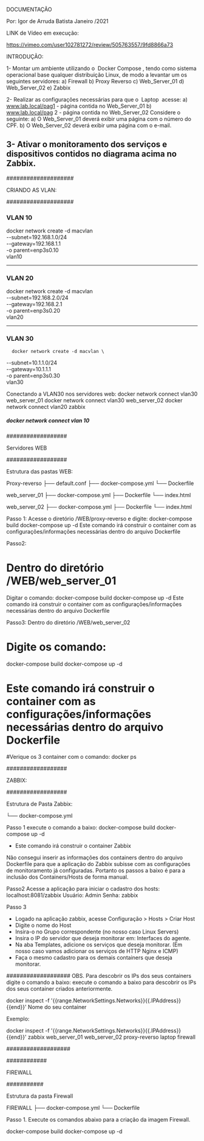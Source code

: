 DOCUMENTAÇÃO

Por: Igor de Arruda Batista
Janeiro /2021

LINK de Vídeo em execução:

https://vimeo.com/user102781272/review/505763557/9fd8866a73

INTRODUÇÃO:

1- Montar um ambiente utilizando o ​ Docker Compose​ , tendo como sistema operacional base
qualquer distribuição Linux, de modo a levantar um os seguintes servidores:
a) Firewall
b) Proxy Reverso
c) Web_Server_01
d) Web_Server_02
e) Zabbix

2- Realizar as configurações necessárias para que o ​ Laptop ​ acesse:
a) www.lab.local/pag1​ - página contida no Web_Server_01
b) www.lab.local/pag​ 2 - página contida no Web_Server_02
Considere o seguinte:
a) O Web_Server_01 deverá exibir uma página com o número do CPF.
b) O Web_Server_02 deverá exibir uma página com o e-mail.

3- Ativar o monitoramento dos serviços e dispositivos contidos no diagrama acima no Zabbix.
--



####################

CRIANDO AS VLAN:

####################

### VLAN 10

  docker network create -d macvlan \
  --subnet=192.168.1.0/24 \
  --gateway=192.168.1.1 \
  -o parent=enp3s0.10 \
  vlan10

---

### VLAN 20
  
  docker network create -d macvlan \
  --subnet=192.168.2.0/24 \
  --gateway=192.168.2.1 \
  -o parent=enp3s0.20 \
  vlan20
  
 
-----

### VLAN 30
  
      docker network create -d macvlan \
  --subnet=10.1.1.0/24 \
  --gateway=10.1.1.1 \
  -o parent=enp3s0.30 \
  vlan30

Conectando a VLAN30 nos servidores web:
	docker network connect vlan30 web_server_01
	docker network connect vlan30 web_server_02
	docker network connect vlan20 zabbix
	
#####	docker network connect vlan 10


##################

Servidores WEB

##################

Estrutura das pastas WEB:

Proxy-reverso
├── default.conf
├── docker-compose.yml
└── Dockerfile

web_server_01
├── docker-compose.yml
├── Dockerfile
└── index.html

web_server_02
├── docker-compose.yml
├── Dockerfile
└── index.html


Passo 1:
Acesse o diretório /WEB/proxy-reverso e digite:
docker-compose build
docker-compose up -d
Este comando irá construir o container com as configurações/informações necessárias dentro do arquivo Dockerfile

Passo2:
# Dentro do diretório /WEB/web_server_01
Digitar o comando:
docker-compose build
docker-compose up -d
Este comando irá construir o container com as configurações/informações necessárias dentro do arquivo Dockerfile

Passo3:
Dentro do diretório /WEB/web_server_02
# Digite os comando:
docker-compose build
docker-compose up -d
# Este comando irá construir o container com as configurações/informações necessárias dentro do arquivo Dockerfile

#Verique os 3 container com o comando:
 docker ps 
 
 
 
##################
 
 ZABBIX:
 
################## 


Estrutura de Pasta Zabbix:

└── docker-compose.yml


Passo 1
execute o comando a baixo:
docker-compose build
docker-compose up -d
* Este comando irá construir o container Zabbix

Não consegui inserir as informações dos containers dentro do arquivo Dockerfile para que a aplicação do Zabbix subisse com as configurações de monitoramento já configuradas. Portanto os passos a baixo é para a inclusão dos Containers/Hosts de forma manual.

Passo2
Acesse a aplicação para iniciar o cadastro dos hosts:
localhost:8081/zabbix 
Usuário: Admin
Senha: zabbix

Passo 3  
- Logado na aplicação zabbix, acesse Configuração > Hosts > Criar Host
- Digite o nome do Host
- Insira-o no Grupo correspondente (no nosso caso Linux Servers)
- Insira o IP do servidor que deseja monitorar em:
  Interfaces do agente.
- Na aba Templates, adicione os serviços que deseja monitorar. (Em nosso caso vamos adicionar os serviços de HTTP Nginx e ICMP)
- Faça o mesmo cadastro para os demais containers que deseja monitorar.

################### 
OBS. Para descobrir os IPs dos seus containers digite o comando a baixo:
execute o comando a baixo para descobrir os IPs dos seus container criados anteriormente.

docker inspect -f '{{range.NetworkSettings.Networks}}{{.IPAddress}}{{end}}' Nome do seu container

Exemplo:

docker inspect -f '{{range.NetworkSettings.Networks}}{{.IPAddress}}{{end}}' zabbix web_server_01 web_server_02 proxy-reverso laptop firewall

###################


############

FIREWALL

###########

Estrutura da pasta Firewall

FIREWALL
├── docker-compose.yml
└── Dockerfile

Passo 1. 
Execute os comandos abaixo para a criação da imagem Firewall.

docker-compose build
docker-compose up -d



#####


 
